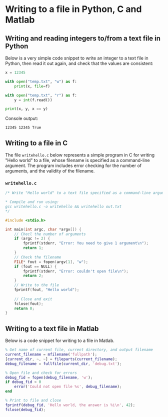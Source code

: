 # Writing to a file in Python, C and Matlab

## Writing and reading integers to/from a text file in Python

Below is a very simple code snippet to write an integer to a text file in Python, then read it out again, and check that the values are consistent:

```python
x = 12345

with open("temp.txt", "w") as f:
    print(x, file=f)

with open("temp.txt", "r") as f:
    y = int(f.read())

print(x, y, x == y)
```

Console output:

```
12345 12345 True
```

## Writing to a file in C

The file `writehello.c` below represents a simple program in C for writing "Hello world" to a file, whose filename is specified as a command-line argument. The program includes error checking for the number of arguments, and the validity of the filename.

### `writehello.c`

```C
/* Write "Hello world" to a text file specified as a command-line argument

* Compile and run using:
gcc writehello.c -o writehello && writehello out.txt
*/

#include <stdio.h>

int main(int argc, char *argv[]) {
    // Checl the number of arguments
    if (argc != 2) {
        fprintf(stderr, "Error: You need to give 1 argument\n");
        return 1;
    }
    // Check the filename
    FILE* fout = fopen(argv[1], "w");
    if (fout == NULL) {
        fprintf(stderr, "Error: couldn't open file\n");
        return 2;
    }
    // Write to the file
    fprintf(fout, "Hello world");
    
    // Close and exit
    fclose(fout);
    return 0;
}
```

## Writing to a text file in Matlab

Below is a code snippet for writing to a file in Matlab.

```matlab
% Get name of current file, current directory, and output filename
current_filename = mfilename('fullpath');
[current_dir, ~, ~] = fileparts(current_filename);
debug_filename = fullfile(current_dir, 'debug.txt');

% Open file and check for errors
debug_fid = fopen(debug_filename, 'w');
if debug_fid < 0
    error('Could not open file %s', debug_filename);
end

% Print to file and close
fprintf(debug_fid, 'Hello world, the answer is %i\n', 42);
fclose(debug_fid);
```